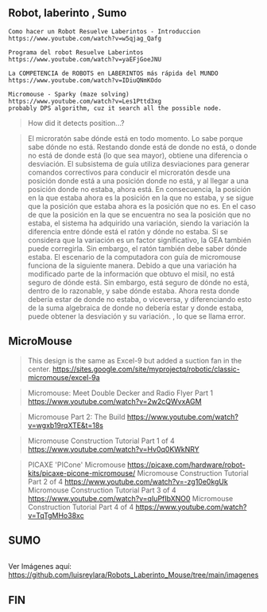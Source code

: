 ## Robot, laberinto , Sumo


```
Como hacer un Robot Resuelve Laberintos - Introduccion
https://www.youtube.com/watch?v=w5qjag_Qafg

Programa del robot Resuelve Laberintos
https://www.youtube.com/watch?v=yaEFjGoeJNU

La COMPETENCIA de ROBOTS en LABERINTOS más rápida del MUNDO
https://www.youtube.com/watch?v=IDiuQNmKOdo

Micromouse - Sparky (maze solving)
https://www.youtube.com/watch?v=Les1Pttd3xg
probably DPS algorithm, cuz it search all the possible node.

```

>How did it detects position...?

>El microratón sabe dónde está en todo momento. Lo sabe porque sabe dónde no está. Restando donde está de donde no está, o donde no está de donde está (lo que sea mayor), obtiene una diferencia o desviación. El subsistema de guía utiliza desviaciones para generar comandos correctivos para conducir el microratón desde una posición donde está a una posición donde no está, y al llegar a una posición donde no estaba, ahora está. En consecuencia, la posición en la que estaba ahora es la posición en la que no estaba, y se sigue que la posición que estaba ahora es la posición que no es.
En el caso de que la posición en la que se encuentra no sea la posición que no estaba, el sistema ha adquirido una variación, siendo la variación la diferencia entre dónde está el ratón y dónde no estaba. Si se considera que la variación es un factor significativo, la GEA también puede corregirla. Sin embargo, el ratón también debe saber dónde estaba.
El escenario de la computadora con guía de micromouse funciona de la siguiente manera. Debido a que una variación ha modificado parte de la información que obtuvo el misil, no está seguro de dónde está. Sin embargo, está seguro de dónde no está, dentro de lo razonable, y sabe dónde estaba. Ahora resta donde debería estar de donde no estaba, o viceversa, y diferenciando esto de la suma algebraica de donde no debería estar y donde estaba, puede obtener la desviación y su variación. , lo que se llama error.

## MicroMouse

>This design is the same as Excel-9 but added a suction fan in the center. <https://sites.google.com/site/myprojectq/robotic/classic-micromouse/excel-9a>

> Micromouse: Meet Double Decker and Radio Flyer Part 1 <https://www.youtube.com/watch?v=2w2cQWvxAGM>

> Micromouse Part 2: The Build <https://www.youtube.com/watch?v=wgxb19rqXTE&t=18s>

> Micromouse Construction Tutorial Part 1 of 4 <https://www.youtube.com/watch?v=Hv0q0KWkNRY>

>PICAXE 'PICone' Micromouse <https://picaxe.com/hardware/robot-kits/picaxe-picone-micromouse/>
>Micromouse Construction Tutorial Part 2 of 4 <https://www.youtube.com/watch?v=-zg10e0kgUk>
>Micromouse Construction Tutorial Part 3 of 4 <https://www.youtube.com/watch?v=qIuPfIbXNO0>
>Micromouse Construction Tutorial Part 4 of 4 <https://www.youtube.com/watch?v=TqTgMHo38xc>

## SUMO

```

```
Ver Imágenes aquí: <https://github.com/luisreylara/Robots_Laberinto_Mouse/tree/main/imagenes>

## FIN
